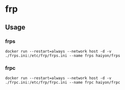 # frp

## Usage

### frps

```shell
docker run --restart=always --network host -d -v ./frps.ini:/etc/frp/frps.ini --name frps haiyon/frps
```

### frpc

```shell
docker run --restart=always --network host -d -v ./frpc.ini:/etc/frp/frpc.ini --name frpc haiyon/frpc
```
